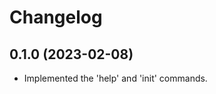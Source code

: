 Changelog
=========

0.1.0 (2023-02-08)
------------------

* Implemented the 'help' and 'init' commands.
